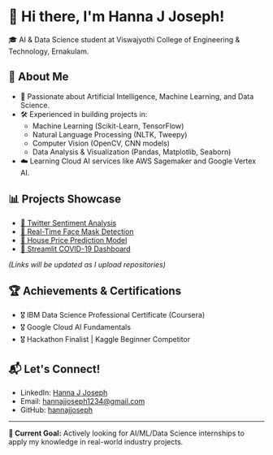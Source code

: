 # 👋 Hi there, I'm Hanna J Joseph!

🎓 AI & Data Science student at Viswajyothi College of Engineering & Technology, Ernakulam.

## 🚀 About Me
- 🤖 Passionate about Artificial Intelligence, Machine Learning, and Data Science.
- 🛠️ Experienced in building projects in:
    - Machine Learning (Scikit-Learn, TensorFlow)
    - Natural Language Processing (NLTK, Tweepy)
    - Computer Vision (OpenCV, CNN models)
    - Data Analysis & Visualization (Pandas, Matplotlib, Seaborn)
- ☁️ Learning Cloud AI services like AWS Sagemaker and Google Vertex AI.

## 📊 **Projects Showcase**
- [🔗 Twitter Sentiment Analysis](#)  
- [🔗 Real-Time Face Mask Detection](#)  
- [🔗 House Price Prediction Model](#)  
- [🔗 Streamlit COVID-19 Dashboard](#)

*(Links will be updated as I upload repositories)*

## 🏆 **Achievements & Certifications**
- 🎖️ IBM Data Science Professional Certificate (Coursera)
- 🎖️ Google Cloud AI Fundamentals
- 🎖️ Hackathon Finalist | Kaggle Beginner Competitor

## 📬 **Let's Connect!**
- LinkedIn: [Hanna J Joseph](https://www.linkedin.com/in/hannah-j-joseph-800652233)
- Email: hannajjoseph1234@gmail.com
- GitHub: [hannajjoseph](#)

---

**📌 Current Goal:** Actively looking for AI/ML/Data Science internships to apply my knowledge in real-world industry projects.

